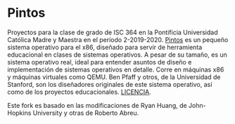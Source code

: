 # Pintos
Proyectos para la clase de grado de ISC 364 en la Pontificia Universidad Católica Madre y Maestra en el período 2-2019-2020.
[Pintos](http://pintos-os.org) es un pequeño sistema operativo para el x86, diseñado para servir
de herramienta educacional en clases de sistemas operativos. A pesar de su tamaño, es un sistema
operativo real, ideal para entender asuntos de diseño e implementación de sistemas operativos
en detalle. Corre en máquinas x86 y máquinas virtuales como QEMU. Ben Pfaff y otros, de 
la Universidad de Stanford, son los diseñadores originales de este sistema operativo, así como
de los proyectos educacionales. [LICENCIA](./src/LICENSE).

Este fork es basado en las modificaciones de Ryan Huang, de John-Hopkins University y otras de Roberto Abreu.
